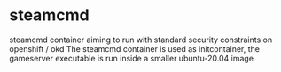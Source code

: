 # steamcmd
steamcmd container aiming to run with standard security constraints on openshift / okd
The steamcmd container is used as initcontainer, the gameserver executable is run inside a smaller ubuntu-20.04 image
